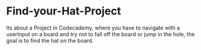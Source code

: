 # Find-your-Hat-Project


Its about a Project in Codecademy, where you have to navigate with a userInput on a board and try not to fall off the board or jump in the hole, the goal is to find the hat on the board.
